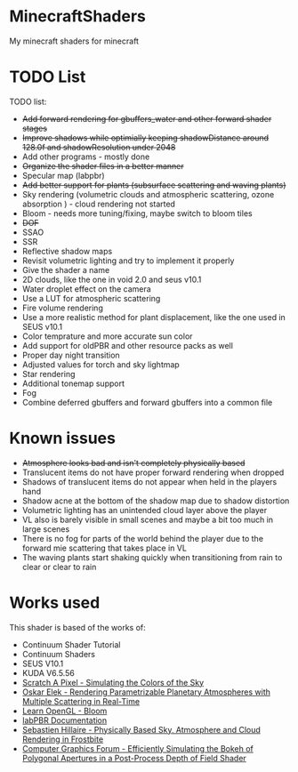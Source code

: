 # MinecraftShaders
My minecraft shaders for minecraft
# TODO List
TODO list:
- ~~Add forward rendering for gbuffers_water and other forward shader stages~~ 
- ~~Improve shadows while optimially keeping shadowDistance around 128.0f and shadowResolution under 2048~~
- Add other programs - mostly done
- ~~Organize the shader files in a better manner~~
- Specular map (labpbr)
- ~~Add better support for plants (subsurface scattering and waving plants)~~
- Sky rendering (volumetric clouds and atmospheric scattering, ozone absorption ) - cloud rendering not started
- Bloom - needs more tuning/fixing, maybe switch to bloom tiles
- ~~DOF~~
- SSAO
- SSR
- Reflective shadow maps
- Revisit volumetric lighting and try to implement it properly
- Give the shader a name
- 2D clouds, like the one in void 2.0 and seus v10.1
- Water droplet effect on the camera
- Use a LUT for atmospheric scattering
- Fire volume rendering
- Use a more realistic method for plant displacement, like the one used in SEUS v10.1
- Color temprature and more accurate sun color
- Add support for oldPBR and other resource packs as well
- Proper day night transition
- Adjusted values for torch and sky lightmap
- Star rendering
- Additional tonemap support
- Fog
- Combine deferred gbuffers and forward gbuffers into a common file
# Known issues
- ~~Atmosphere looks bad and isn't completely physically based~~
- Translucent items do not have proper forward rendering when dropped
- Shadows of translucent items do not appear when held in the players hand
- Shadow acne at the bottom of the shadow map due to shadow distortion
- Volumetric lighting has an unintended cloud layer above the player
- VL also is barely visible in small scenes and maybe a bit too much in large scenes
- There is no fog for parts of the world behind the player due to the forward mie scattering that takes place in VL
- The waving plants start shaking quickly when transitioning from rain to clear or clear to rain
# Works used
This shader is based of the works of:
- Continuum Shader Tutorial
- Continuum Shaders
- SEUS V10.1
- KUDA V6.5.56
- [Scratch A Pixel - Simulating the Colors of the Sky](https://www.scratchapixel.com/lessons/procedural-generation-virtual-worlds/simulating-sky/simulating-colors-of-the-sky)
- [Oskar Elek - Rendering Parametrizable Planetary Atmospheres with Multiple Scattering in Real-Time](http://www.klayge.org/material/4_0/Atmospheric/Rendering%20Parametrizable%20Planetary%20Atmospheres%20with%20Multiple%20Scattering%20in%20Real-Time.pdf) 
- [Learn OpenGL - Bloom](https://learnopengl.com/Advanced-Lighting/Bloom)
- [labPBR Documentation](https://github.com/rre36/lab-pbr/wiki)
- [Sebastien Hillaire - Physically Based Sky, Atmosphere and Cloud Rendering in Frostbite](https://media.contentapi.ea.com/content/dam/eacom/frostbite/files/s2016-pbs-frostbite-sky-clouds-new.pdf)
- [Computer Graphics Forum - Efficiently Simulating the Bokeh of Polygonal Apertures in a Post-Process Depth of Field Shader](https://www.researchgate.net/publication/261860589_Efficiently_Simulating_the_Bokeh_of_Polygonal_Apertures_in_a_Post-Process_Depth_of_Field_Shader)